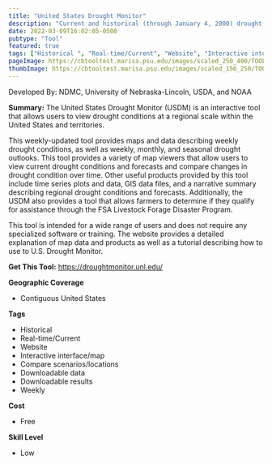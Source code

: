 ```yaml
---
title: "United States Drought Monitor"
description: "Current and historical (through January 4, 2000) drought comparison mapping tool of continental U.S., Alaska, Hawaii,  and territories"
date: 2022-03-09T16:02:05-0500
pubtype: "Tool"
featured: true
tags: ["Historical ", "Real-time/Current", "Website", "Interactive interface/map", "Compare scenarios/locations", "Downloadable data", "Downloadable results", "Weekly"]
pageImage: https://cbtooltest.marisa.psu.edu/images/scaled_250_400/TOOLID_44.0_ScreenCapture-1.png
thumbImage: https://cbtooltest.marisa.psu.edu/images/scaled_156_250/TOOLID_44.0_ScreenCapture-1.png
---
```

Developed By: NDMC, University of Nebraska-Lincoln, USDA, and NOAA

**Summary:** The United States Drought Monitor (USDM) is an interactive tool that allows users to view drought conditions at a regional scale within the United States and territories.

This weekly-updated tool provides maps and data describing weekly drought conditions, as well as weekly, monthly, and seasonal drought outlooks. This tool provides a variety of map viewers that allow users to view current drought conditions and forecasts and compare changes in drought condition over time. Other useful products provided by this tool include time series plots and data, GIS data files, and a narrative summary describing regional drought conditions and forecasts. Additionally, the USDM also provides a tool that allows farmers to determine if they qualify for assistance through the FSA Livestock Forage Disaster Program. 

This tool is intended for a wide range of users and does not require any specialized software or training. The website provides a detailed explanation of map data and products as well as a tutorial describing how to use to U.S. Drought Monitor. 

__**Get This Tool:**__ https://droughtmonitor.unl.edu/


__**Geographic Coverage**__
- Contiguous United States

__**Tags**__
-  Historical 
-  Real-time/Current
-  Website
-  Interactive interface/map
-  Compare scenarios/locations
-  Downloadable data
-  Downloadable results
-  Weekly

__**Cost**__
- Free

__**Skill Level**__
- Low
